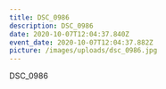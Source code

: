 ```yaml
---
title: DSC_0986
description: DSC_0986
date: 2020-10-07T12:04:37.840Z
event_date: 2020-10-07T12:04:37.882Z
picture: /images/uploads/dsc_0986.jpg
---
```

DSC_0986
